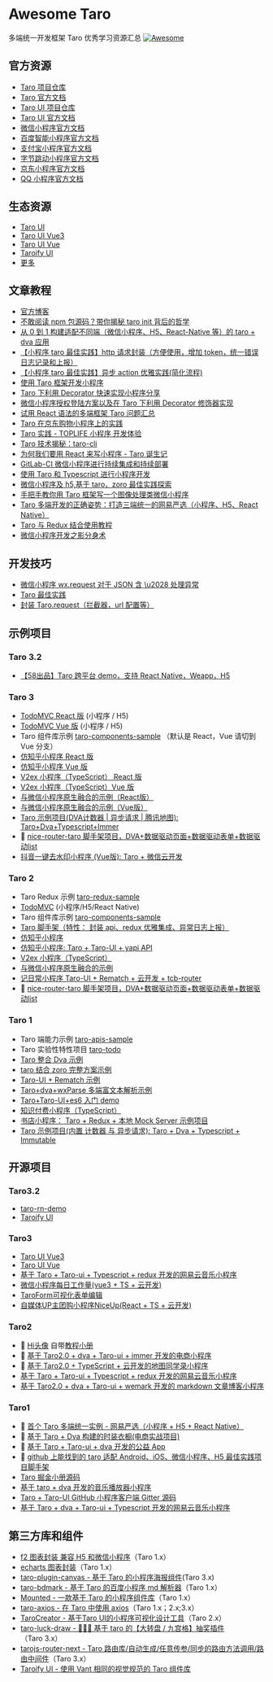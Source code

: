 # Awesome Taro

多端统一开发框架 Taro 优秀学习资源汇总 [![Awesome](https://awesome.re/badge-flat.svg)](https://awesome.re)

## 官方资源

- [Taro 项目仓库](https://github.com/NervJS/taro)
- [Taro 官方文档](http://nervjs.github.io/taro)
- [Taro UI 项目仓库](https://github.com/NervJS/taro-ui)
- [Taro UI 官方文档](https://taro-ui.jd.com)
- [微信小程序官方文档](https://developers.weixin.qq.com/miniprogram/dev/framework/)
- [百度智能小程序官方文档](https://smartprogram.baidu.com/docs/introduction/register/index.html)
- [支付宝小程序官方文档](https://docs.alipay.com/mini/developer/getting-started)
- [字节跳动小程序官方文档](https://microapp.bytedance.com/)
- [京东小程序官方文档](https://mp.jd.com/docs/dev/)
- [QQ 小程序官方文档](https://q.qq.com/wiki/)

## 生态资源

- [Taro UI](https://taro-ui.jd.com)
- [Taro UI Vue3](https://b2nil.github.io/taro-ui-vue3/)
- [Taro UI Vue](https://github.com/psaren/taro-ui-vue)
- [Taroify UI](https://taroify.gitee.io/taroify.com/introduce/)
- [更多](https://nervjs.github.io/taro/docs/redux)

## 文章教程

- [官方博客](https://nervjs.github.io/taro/blog)
- [不敢阅读 npm 包源码？带你揭秘 taro init 背后的哲学](https://juejin.im/post/5c21f4e5f265da61117a54a0)
- [从 0 到 1 构建适配不同端（微信小程序、H5、React-Native 等）的 taro + dva 应用](https://juejin.im/post/5bb1766d5188255c3272cdd0)
- [【小程序 taro 最佳实践】http 请求封装（方便使用，增加 token，统一错误日志记录和上报）](https://segmentfault.com/a/1190000016533592)
- [【小程序 taro 最佳实践】异步 action 优雅实践(简化流程)](https://segmentfault.com/a/1190000016534001)
- [使用 Taro 框架开发小程序](https://juejin.im/post/5ba0a53af265da0ab5037234)
- [Taro 下利用 Decorator 快速实现小程序分享](https://juejin.im/post/5b99da5d5188255c6f1e084e)
- [微信小程序授权登陆方案以及在 Taro 下利用 Decorator 修饰器实现](https://juejin.im/post/5b97a762e51d450e9649a8fd)
- [试用 React 语法的多端框架 Taro 问题汇总](https://segmentfault.com/a/1190000016247153)
- [Taro 在京东购物小程序上的实践](https://juejin.im/entry/5b987859e51d450ea2465ddd)
- [Taro 实践 - TOPLIFE 小程序 开发体验](https://juejin.im/post/5b3b786a6fb9a04f89780a9f)
- [Taro 技术揭秘：taro-cli](https://juejin.im/post/5b3ce041e51d45194832aaf6)
- [为何我们要用 React 来写小程序 - Taro 诞生记](https://juejin.im/post/5b30b476518825749e4a1d91)
- [GitLab-CI 微信小程序进行持续集成和持续部署](https://zacksleo.github.io/2018/04/08/GitLab-CI%E5%BE%AE%E4%BF%A1%E5%B0%8F%E7%A8%8B%E5%BA%8F%E8%BF%9B%E8%A1%8C%E6%8C%81%E7%BB%AD%E9%9B%86%E6%88%90%E5%92%8C%E6%8C%81%E7%BB%AD%E9%83%A8%E7%BD%B2/)
- [使用 Taro 和 Typescript 进行小程序开发](https://zacksleo.github.io/2018/06/16/%E4%BD%BF%E7%94%A8Taro%E5%92%8CTypescript%E8%BF%9B%E8%A1%8C%E5%B0%8F%E7%A8%8B%E5%BA%8F%E5%BC%80%E5%8F%91/)
- [微信小程序及 h5,基于 taro，zoro 最佳实践探索](https://www.jianshu.com/p/7c27dbbc080f)
- [手把手教你用 Taro 框架写一个图像处理类微信小程序](https://juejin.im/post/5c3c8c58f265da611a4813a9)
- [Taro 多端开发的正确姿势：打造三端统一的网易严选（小程序、H5、React Native）](https://juejin.im/post/5c6a151f518825625e4ac830)
- [Taro 与 Redux 结合使用教程](https://github.com/imageslr/taro-library#%E5%BC%95%E5%85%A5-redux)
- [微信小程序开发之影分身术](https://juejin.im/post/5c788d28e51d4560a82be8d2)

## 开发技巧

- [微信小程序 wx.request 对于 JSON 含 \u2028 处理异常](https://segmentfault.com/a/1190000015443614)
- [Taro 最佳实践](https://github.com/js-newbee/taro-best-practices)
- [封装 Taro.request（拦截器，url 配置等）](https://github.com/TigerHee/taro-request)

## 示例项目

### Taro 3.2

- [【58出品】Taro 跨平台 demo，支持 React Native，Weapp，H5](https://github.com/wuba/Taro-Mortgage-Calculator)

### Taro 3

- [TodoMVC React 版](https://github.com/NervJS/TodoMVC/tree/react) (小程序 / H5)
- [TodoMVC Vue 版](https://github.com/NervJS/TodoMVC/tree/vue) (小程序 / H5)
- Taro 组件库示例 [taro-components-sample](https://github.com/NervJS/taro-components-sample) （默认是 React，Vue 请切到 Vue 分支）
- [仿知乎小程序 React 版](https://github.com/NervJS/taro-zhihu-sample/tree/next)
- [仿知乎小程序 Vue 版](https://github.com/NervJS/taro-zhihu-sample/tree/vue)
- [V2ex 小程序（TypeScript） React 版](https://github.com/NervJS/taro-v2ex/tree/next)
- [V2ex 小程序（TypeScript）Vue 版](https://github.com/NervJS/taro-v2ex/tree/vue)
- [与微信小程序原生融合的示例（React版）](https://github.com/NervJS/taro-sample-weapp/tree/next)
- [与微信小程序原生融合的示例（Vue版）](https://github.com/NervJS/taro-sample-weapp/tree/vue)
- [Taro 示例项目(DVA计数器 | 异步请求 | 腾讯地图): Taro+Dva+Typescript+Immer](https://github.com/didilinkin/tarojs-ts-cli)
- 💯 [nice-router-taro 脚手架项目，DVA+数据驱动页面+数据驱动表单+数据驱动list](https://github.com/kala888/nice-router-taro)
- [抖音一键去水印小程序 (Vue版): Taro + 微信云开发](https://github.com/terryso/super9)

### Taro 2

- Taro Redux 示例 [taro-redux-sample](https://github.com/NervJS/taro-redux-sample)
- [TodoMVC](https://github.com/NervJS/TodoMVC) (小程序/H5/React Native)
- Taro 组件库示例 [taro-components-sample](https://github.com/NervJS/taro-components-sample/tree/master)
- [Taro 脚手架（特性： 封装 api、redux 优雅集成、异常日志上报）](https://github.com/wsdo/taro-kit.git)
- [仿知乎小程序](https://github.com/NervJS/taro-zhihu-sample)
- [仿知乎小程序: Taro + Taro-UI + yapi API](https://github.com/MoonCheung/zhihu-applet)
- [V2ex 小程序（TypeScript）](https://github.com/NervJS/taro-v2ex)
- [与微信小程序原生融合的示例](https://github.com/NervJS/taro-sample-weapp)
- [记日常小程序 Taro-UI + Rematch + 云开发 + tcb-router](https://github.com/zhixiaoqiang/taroCloud)
- 💯 [nice-router-taro 脚手架项目，DVA+数据驱动页面+数据驱动表单+数据驱动list](https://github.com/kala888/nice-router-taro/tree/taro2)

### Taro 1

- Taro 端能力示例 [taro-apis-sample](https://github.com/NervJS/taro-apis-sample)
- Taro 实验性特性项目 [taro-todo](https://github.com/NervJS/taro-todo)
- [Taro 整合 Dva 示例](https://github.com/zuoge85/taro-dva)
- [taro 结合 zoro 完整方案示例](https://github.com/FaureWu/ztaro)
- [Taro-UI + Rematch 示例](https://github.com/qwIvan/taro-demo-todolist)
- [Taro+dva+wxParse 多端富文本解析示例](https://github.com/zcSkr/taro-dva-wxParse)
- [Taro+Taro-UI+es6 入门 demo](https://github.com/hyyqcweb/taro-gank)
- [知识付费小程序（TypeScript）](https://github.com/SmallRuralDog/yundocs)
- [书店小程序： Taro + Redux + 本地 Mock Server 示例项目](https://github.com/imageslr/taro-library)
- [Taro 示例项目(内置 计数器 与 异步请求): Taro + Dva + Typescript + Immutable](https://github.com/didilinkin/elf-taro-cli/tree/taro-1.2.8)

## 开源项目

### Taro3.2

- [taro-rn-demo](https://github.com/wyzwhp/taro-rn-demo)
- [Taroify UI](https://taroify.gitee.io/taroify.com/introduce/)

### Taro3

- [Taro UI Vue3](https://b2nil.github.io/taro-ui-vue3/)
- [Taro UI Vue](https://github.com/psaren/taro-ui-vue)
- [基于 Taro + Taro-ui + Typescript + redux 开发的网易云音乐小程序](https://github.com/lsqy/taro-music/tree/feature_upgrade_taro3.0)
- [微信小程序每日工作量(vue3 + TS + 云开发)](https://github.com/whyour/mini-work)
- [TaroForm可视化表单编辑](https://github.com/ShaoGongBra/taro-form)
- [自媒体UP主团购小程序NiceUp(React + TS + 云开发)](https://github.com/nasawz/niceup)

### Taro2

- 💯 [Hi头像](https://github.com/hi-our/hi-face) 自带[教程小册](https://www.xiaoxili.com/hi-face)
- 💯 [基于 Taro2.0 + dva + Taro-ui + immer 开发的电商小程序](https://github.com/jiechud/taro-mall)
- 💯 [基于 Taro2.0 + TypeScript + 云开发的地图同学录小程序](https://github.com/Mayandev/classmate-map)
- [基于 Taro + Taro-ui + Typescript + redux 开发的网易云音乐小程序](https://github.com/lsqy/taro-music)
- [基于 Taro2.0 + dva + Taro-ui + wemark 开发的 markdown 文章博客小程序](https://github.com/hirCodd/JavaNorthMiniApp.git)

### Taro1

- 💯 [首个 Taro 多端统一实例 - 网易严选（小程序 + H5 + React Native）](https://github.com/js-newbee/taro-yanxuan)
- 💯 [基于 Taro + Dva 构建的时装衣橱(电商实战项目)](https://github.com/EasyTuan/taro-msparis)
- 💯 [基于 Taro + Taro-ui + dva 开发的公益 App](https://github.com/hugetiny/quit-smoking)
- 💯 [github 上能找到的 taro 适配 Android、iOS、微信小程序、H5 最佳实践项目脚手架](https://github.com/bozaigao/Taro-demo)
- [Taro 掘金小册源码](https://github.com/o2team/taro-ebook-source)
- [基于 taro + dva 开发的音乐播放器小程序](https://github.com/huangzhuangjia/taro-music)
- [Taro + Taro-UI GitHub 小程序客户端 Gitter 源码](https://github.com/huangjianke/Gitter)
- [基于 Taro + dva + Taro-ui + Typescript 开发的网易云音乐小程序](https://github.com/abc-club/taro-music-ts)

## 第三方库和组件

- [f2 图表封装 兼容 H5 和微信小程序](https://github.com/xioxin/taro-f2)（Taro 1.x）
- [echarts 图表封装](https://github.com/WsmDyj/echarts-for-taro)（Taro 1.x）
- [taro-plugin-canvas - 基于 Taro 的小程序海报组件](https://github.com/chuyun/taro-plugin-canvas)(Taro 3.x)
- [taro-bdmark - 基于 Taro 的百度小程序 md 解析器](https://github.com/guozimo/taro-bdMark)（Taro 1.x）
- [Mounted - 一款基于 Taro 的小程序组件库](https://github.com/fjc0k/mounted)（Taro 1.x）
- [taro-axios - 在 Taro 中使用 axios](https://github.com/fjc0k/taro-axios)（Taro 1.x；2.x;3.x）
- [TaroCreator - 基于Taro UI的小程序可视化设计工具](https://github.com/mpfast/TaroCreator)（Taro 2.x）
- [taro-luck-draw - 🍧🍧🍧 基于 taro 的【大转盘 / 九宫格】抽奖插件](https://github.com/LuckDraw/taro-luck-draw)（Taro 3.x）
- [tarojs-router-next - Taro 路由库/自动生成/任意传参/同步的路由方法调用/路由中间件](https://github.com/lblblong/tarojs-router-next)（Taro 3.x）
- [Taroify UI - 使用 Vant 相同的视觉规范的 Taro 组件库](https://taroify.gitee.io/taroify.com/introduce/)
